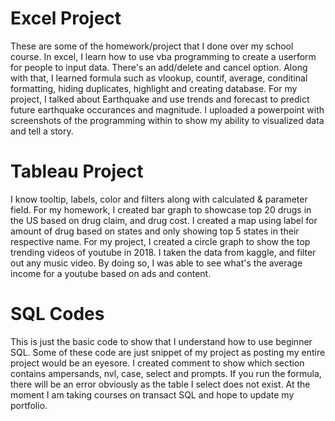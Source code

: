 # Excel Project
These are some of the homework/project that I done over my school course. In excel, I learn how to use vba programming to create a userform for people to input data. There's an add/delete and cancel option. Along with that, I learned formula such as vlookup, countif, average, conditinal formatting, hiding duplicates, highlight and creating database. For my project, I talked about Earthquake and use trends and forecast to predict future earthquake occurances and magnitude. I uploaded a powerpoint with screenshots of the programming within to show my ability to visualized data and tell a story.
# Tableau Project
I know tooltip, labels, color and filters along with calculated & parameter field. For my homework, I created bar graph to showcase top 20 drugs in the US based on drug claim, and drug cost. I created a map using label for amount of drug based on states and only showing top 5 states in their respective name. 
For my project, I created a circle graph to show the top trending videos of youtube in 2018. I taken the data from kaggle, and filter out any music video. By doing so, I was able to see what's the average income for a youtube based on ads and content. 

# SQL Codes
This is just the basic code to show that I understand how to use beginner SQL. Some of these code are just snippet of my project as posting my entire project would be an eyesore. I created comment to show which section contains ampersands, nvl, case, select and prompts. If you run the formula, there will be an error obviously as the table I select does not exist. At the moment I am taking courses on transact SQL and hope to update my portfolio.
